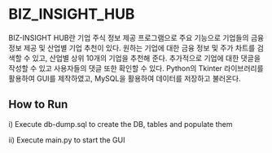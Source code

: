 # BIZ_INSIGHT_HUB
BIZ-INSIGHT HUB란 기업 주식 정보 제공 프로그램으로 주요 기능으로 기업들의 금융 정보 제공 및 산업별 기업 추천이 있다. 원하는 기업에 대한 금융 정보 및 주가 차트를 검색할 수 있고, 산업별 상위 10개의 기업을 추천해 준다. 추가적으로 기업에 대한 댓글을 작성할 수 있고 사용자들의 댓글 또한 확인할 수 있다. Python의 Tkinter 라이브러리를 활용하여 GUI를 제작하였고, MySQL을 활용하여 데이터를 저장하고 불러온다.

## How to Run
i) Execute db-dump.sql to create the DB, tables and populate them

ii) Execute main.py to start the GUI
